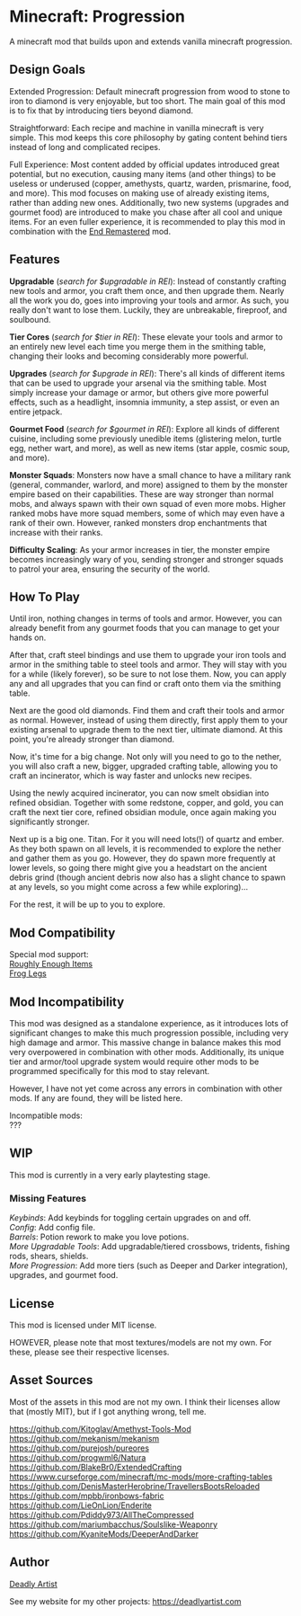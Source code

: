 # Minecraft: Progression
A minecraft mod that builds upon and extends vanilla minecraft progression.

## Design Goals
Extended Progression: Default minecraft progression from wood to stone to iron to diamond is very enjoyable, but too short. The main goal of this mod is to fix that by introducing tiers beyond diamond.

Straightforward: Each recipe and machine in vanilla minecraft is very simple. This mod keeps this core philosophy by gating content behind tiers instead of long and complicated recipes.

Full Experience: Most content added by official updates introduced great potential, but no execution, causing many items (and other things) to be useless or underused (copper, amethysts, quartz, warden, prismarine, food, and more). This mod focuses on making use of already existing items, rather than adding new ones. Additionally, two new systems (upgrades and gourmet food) are introduced to make you chase after all cool and unique items. For an even fuller experience, it is recommended to play this mod in combination with the [End Remastered](https://www.curseforge.com/minecraft/mc-mods/endremastered) mod.

## Features
**Upgradable** (*search for $upgradable in REI*): Instead of constantly crafting new tools and armor, you craft them once, and then upgrade them. Nearly all the work you do, goes into improving your tools and armor. As such, you really don't want to lose them. Luckily, they are unbreakable, fireproof, and soulbound.

**Tier Cores** (*search for $tier in REI*): These elevate your tools and armor to an entirely new level each time you merge them in the smithing table, changing their looks and becoming considerably more powerful.

**Upgrades** (*search for $upgrade in REI*): There's all kinds of different items that can be used to upgrade your arsenal via the smithing table. Most simply increase your damage or armor, but others give more powerful effects, such as a headlight, insomnia immunity, a step assist, or even an entire jetpack.

**Gourmet Food** (*search for $gourmet in REI*): Explore all kinds of different cuisine, including some previously unedible items (glistering melon, turtle egg, nether wart, and more), as well as new items (star apple, cosmic soup, and more).

**Monster Squads**: Monsters now have a small chance to have a military rank (general, commander, warlord, and more) assigned to them by the monster empire based on their capabilities. These are way stronger than normal mobs, and always spawn with their own squad of even more mobs. Higher ranked mobs have more squad members, some of which may even have a rank of their own. However, ranked monsters drop enchantments that increase with their ranks.

**Difficulty Scaling**: As your armor increases in tier, the monster empire becomes increasingly wary of you, sending stronger and stronger squads to patrol your area, ensuring the security of the world.

## How To Play
Until iron, nothing changes in terms of tools and armor. However, you can already benefit from any gourmet foods that you can manage to get your hands on.

After that, craft steel bindings and use them to upgrade your iron tools and armor in the smithing table to steel tools and armor. They will stay with you for a while (likely forever), so be sure to not lose them. Now, you can apply any and all upgrades that you can find or craft onto them via the smithing table.

Next are the good old diamonds. Find them and craft their tools and armor as normal. However, instead of using them directly, first apply them to your existing arsenal to upgrade them to the next tier, ultimate diamond. At this point, you're already stronger than diamond.

Now, it's time for a big change. Not only will you need to go to the nether, you will also craft a new, bigger, upgraded crafting table, allowing you to craft an incinerator, which is way faster and unlocks new recipes.

Using the newly acquired incinerator, you can now smelt obsidian into refined obsidian. Together with some redstone, copper, and gold, you can craft the next tier core, refined obsidian module, once again making you significantly stronger.

Next up is a big one. Titan. For it you will need lots(!) of quartz and ember. As they both spawn on all levels, it is recommended to explore the nether and gather them as you go. However, they do spawn more frequently at lower levels, so going there might give you a headstart on the ancient debris grind (though ancient debris now also has a slight chance to spawn at any levels, so you might come across a few while exploring)...

For the rest, it will be up to you to explore.


## Mod Compatibility
Special mod support:  
[Roughly Enough Items](https://www.curseforge.com/minecraft/mc-mods/roughly-enough-items)  
[Frog Legs](https://www.curseforge.com/minecraft/mc-mods/froglegs)  

## Mod Incompatibility
This mod was designed as a standalone experience, as it introduces lots of significant changes to make this much progression possible, including very high damage and armor. This massive change in balance makes this mod very overpowered in combination with other mods. Additionally, its unique tier and armor/tool upgrade system would require other mods to be programmed specifically for this mod to stay relevant.

However, I have not yet come across any errors in combination with other mods. If any are found, they will be listed here.

Incompatible mods:  
???

## WIP
This mod is currently in a very early playtesting stage.

### Missing Features
*Keybinds*: Add keybinds for toggling certain upgrades on and off.  
*Config*: Add config file.  
*Barrels*: Potion rework to make you love potions.  
*More Upgradable Tools*: Add upgradable/tiered crossbows, tridents, fishing rods, shears, shields.  
*More Progression*: Add more tiers (such as Deeper and Darker integration), upgrades, and gourmet food.  

## License
This mod is licensed under MIT license.

HOWEVER, please note that most textures/models are not my own. For these, please see their respective licenses.

## Asset Sources
Most of the assets in this mod are not my own. I think their licenses allow that (mostly MIT), but if I got anything wrong, tell me.

https://github.com/Kitoglav/Amethyst-Tools-Mod  
https://github.com/mekanism/mekanism  
https://github.com/purejosh/pureores  
https://github.com/progwml6/Natura  
https://github.com/BlakeBr0/ExtendedCrafting  
https://www.curseforge.com/minecraft/mc-mods/more-crafting-tables  
https://github.com/DenisMasterHerobrine/TravellersBootsReloaded  
https://github.com/mpbb/ironbows-fabric  
https://github.com/LieOnLion/Enderite  
https://github.com/Pdiddy973/AllTheCompressed  
https://github.com/mariumbacchus/Soulslike-Weaponry  
https://github.com/KyaniteMods/DeeperAndDarker  

## Author

[Deadly Artist](https://deadlyartist.com)

See my website for my other projects: https://deadlyartist.com
